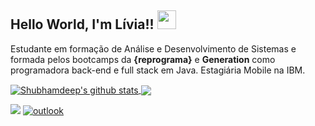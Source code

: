 ## Hello World, I'm Lívia!! <img src=https://github.com/TheDudeThatCode/TheDudeThatCode/blob/master/Assets/Earth.gif width="30">


Estudante em formação de Análise e Desenvolvimento de Sistemas e formada pelos bootcamps da **{reprograma}** e **Generation** como programadora back-end e full stack em Java.
Estagiária Mobile na IBM.

<a href="https://github.com/liviaoliveiraa">
 <img align="center" src="https://github-readme-stats.vercel.app/api?username=liviaoliveiraa&show_icons=true&theme=dark&line_height=27" alt="Shubhamdeep's github stats"/>
</a><a href="https://github.com/liviaoliveiraa">
<img align="center" src="https://github-readme-stats.vercel.app/api/top-langs/?username=liviaoliveiraa&theme=dark&hide_langs_below=1" />
</a>

[<img src="https://img.shields.io/badge/linkedin-%230077B5.svg?&style=for-the-badge&logo=linkedin&logoColor=white" />](https://linkedin.com/in/lívia-de-oliveira-almeida) 
[![outlook](https://img.shields.io/badge/outlook-0078D4?style=for-the-badge&logo=microsoft-outlook&logoColor=white)](mailto:livia.oliveira.almeida@hotmail.com)





